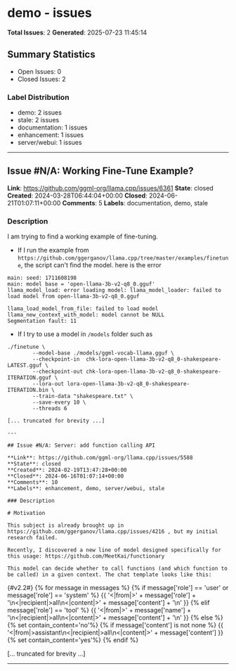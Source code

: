 # demo - issues

**Total Issues**: 2
**Generated**: 2025-07-23 11:45:14

## Summary Statistics

- Open Issues: 0
- Closed Issues: 2

### Label Distribution

- demo: 2 issues
- stale: 2 issues
- documentation: 1 issues
- enhancement: 1 issues
- server/webui: 1 issues

---

## Issue #N/A: Working Fine-Tune Example?

**Link**: https://github.com/ggml-org/llama.cpp/issues/6361
**State**: closed
**Created**: 2024-03-28T06:44:04+00:00
**Closed**: 2024-06-21T01:07:11+00:00
**Comments**: 5
**Labels**: documentation, demo, stale

### Description

I am trying to find a working example of fine-tuning. 

- If I run the example from `https://github.com/ggerganov/llama.cpp/tree/master/examples/finetune`, the script can't find the model.
here is the error
```
main: seed: 1711608198
main: model base = 'open-llama-3b-v2-q8_0.gguf'
llama_model_load: error loading model: llama_model_loader: failed to load model from open-llama-3b-v2-q8_0.gguf

llama_load_model_from_file: failed to load model
llama_new_context_with_model: model cannot be NULL
Segmentation fault: 11
```

- If I try to use a model in `/models` folder such as 
```
./finetune \
        --model-base ./models/ggml-vocab-llama.gguf \
        --checkpoint-in  chk-lora-open-llama-3b-v2-q8_0-shakespeare-LATEST.gguf \
        --checkpoint-out chk-lora-open-llama-3b-v2-q8_0-shakespeare-ITERATION.gguf \
        --lora-out lora-open-llama-3b-v2-q8_0-shakespeare-ITERATION.bin \
        --train-data "shakespeare.txt" \
        --save-every 10 \
        --threads 6 

[... truncated for brevity ...]

---

## Issue #N/A: Server: add function calling API

**Link**: https://github.com/ggml-org/llama.cpp/issues/5588
**State**: closed
**Created**: 2024-02-19T13:47:28+00:00
**Closed**: 2024-06-16T01:07:14+00:00
**Comments**: 10
**Labels**: enhancement, demo, server/webui, stale

### Description

# Motivation

This subject is already brought up in https://github.com/ggerganov/llama.cpp/issues/4216 , but my initial research failed.

Recently, I discovered a new line of model designed specifically for this usage: https://github.com/MeetKai/functionary

This model can decide whether to call functions (and which function to be called) in a given context. The chat template looks like this:

```
{#v2.2#}
{% for message in messages %}
  {% if message['role'] == 'user' or message['role'] == 'system' %}
    {{ '<|from|>' + message['role'] + '\n<|recipient|>all\n<|content|>' + message['content'] + '\n' }}
  {% elif message['role'] == 'tool' %}
    {{ '<|from|>' + message['name'] + '\n<|recipient|>all\n<|content|>' + message['content'] + '\n' }}
  {% else %}
    {% set contain_content='no'%}
    {% if message['content'] is not none %}
      {{ '<|from|>assistant\n<|recipient|>all\n<|content|>' + message['content'] }}
      {% set contain_content='yes'%}
    {% endif %}

[... truncated for brevity ...]

---

